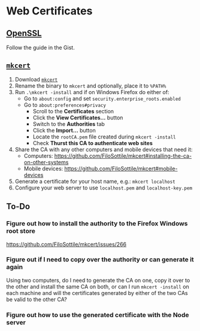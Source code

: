 # Web Certificates

## [OpenSSL](https://gist.github.com/cecilemuller/9492b848eb8fe46d462abeb26656c4f8)

Follow the guide in the Gist.

## [`mkcert`](https://github.com/FiloSottile/mkcert)

1. Download [`mkcert`](https://github.com/FiloSottile/mkcert/releases)
2. Rename the binary to `mkcert` and optionally, place it to `%PATH%`
3. Run `.\mkcert -install` and if on Windows Firefox do either of:
   - Go to `about:config` and set `security.enterprise_roots.enabled`
   - Go to `about:preferences#privacy`
     - Scroll to the **Certificates** section
     - Click the **View Certificates…** button
     - Switch to the **Authorities** tab
     - Click the **Import…** button
     - Locate the `rootCA.pem` file created during `mkcert -install`
     - Check **Thurst this CA to authenticate web sites**
4. Share the CA with any other computers and mobile devices that need it:
   - Computers: https://github.com/FiloSottile/mkcert#installing-the-ca-on-other-systems
   - Mobile devices: https://github.com/FiloSottile/mkcert#mobile-devices
5. Generate a certificate for your host name, e.g.: `mkcert localhost`
6. Configure your web server to use `localhost.pem` and `localhost-key.pem`

## To-Do

### Figure out how to install the authority to the Firefox Windows root store

https://github.com/FiloSottile/mkcert/issues/266

### Figure out if I need to copy over the authority or can generate it again

Using two computers, do I need to generate the CA on one, copy it over to the
other and install the same CA on both, or can I run `mkcert -install` on each
machine and will the certificates generated by either of the two CAs be valid
to the other CA?

### Figure out how to use the generated certificate with the Node server
